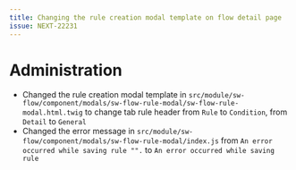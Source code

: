 ```yaml
---
title: Changing the rule creation modal template on flow detail page
issue: NEXT-22231
---
```

# Administration
* Changed the rule creation modal template in `src/module/sw-flow/component/modals/sw-flow-rule-modal/sw-flow-rule-modal.html.twig` to change tab rule header from `Rule` to `Condition`, from `Detail` to `General`
* Changed the error message in `src/module/sw-flow/component/modals/sw-flow-rule-modal/index.js` from `An error occurred while saving rule "".` to `An error occurred while saving rule` 
